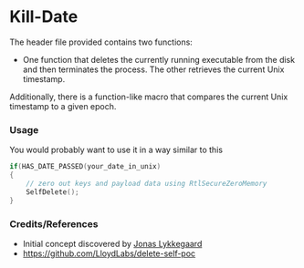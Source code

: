 # Kill-Date

The header file provided contains two functions:

- One function that deletes the currently running executable from the disk and then terminates the process. The other retrieves the current Unix timestamp.

Additionally, there is a function-like macro that compares the current Unix timestamp to a given epoch.

### Usage

You would probably want to use it in a way similar to this

```C
if(HAS_DATE_PASSED(your_date_in_unix)
{
    // zero out keys and payload data using RtlSecureZeroMemory
    SelfDelete();
}
```

### Credits/References

- Initial concept discovered by [Jonas Lykkegaard](https://twitter.com/jonasLyk)
- https://github.com/LloydLabs/delete-self-poc
